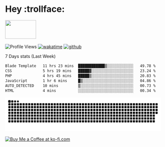 # Hey :trollface:
<a href="#">
    <img src="https://media1.giphy.com/media/L0C3eo0XgklO7iqXRC/source.gif" width="100" height="60"/>
</a>

![Profile Views](https://visitor-badge.glitch.me/badge?page_id=saedyousef.saedyousef&left_color=grey&right_color=blue&left_text=👀+Profile+Views)
[![wakatime](https://wakatime.com/badge/user/03bf07e2-4c78-4826-8603-8922f0241061.svg)](https://wakatime.com/@03bf07e2-4c78-4826-8603-8922f0241061)
[![github](https://img.shields.io/github/followers/saedyousef?logo=github&style=plastic)](https://github.com/saedyousef?tab=followers)

<!-- <img src="https://github-readme-stats.vercel.app/api?username=saedyousef&show_icons=true&count_private=true" width="100%" /> --> 

7 Days stats (Last Week)
<!--START_SECTION:waka-->

```text
Blade Template   11 hrs 23 mins  ████████████▒░░░░░░░░░░░░   49.78 %
CSS              5 hrs 19 mins   █████▓░░░░░░░░░░░░░░░░░░░   23.24 %
PHP              4 hrs 45 mins   █████▒░░░░░░░░░░░░░░░░░░░   20.83 %
JavaScript       1 hr 6 mins     █▒░░░░░░░░░░░░░░░░░░░░░░░   04.86 %
AUTO_DETECTED    10 mins         ▒░░░░░░░░░░░░░░░░░░░░░░░░   00.73 %
HTML             4 mins          ░░░░░░░░░░░░░░░░░░░░░░░░░   00.34 %
```

<!--END_SECTION:waka-->
    
![github contribution grid snake animation](https://raw.githubusercontent.com/saedyousef/saedyousef/output/github-contribution-grid-snake.svg)
<!-- Testing -->

<a href='https://ko-fi.com/X8X4DZ9YG' target='_blank'><img height='36' style='display:flex;border:0px;height:36px;margin:auto;left:50%' src='https://cdn.ko-fi.com/cdn/kofi2.png?v=3' border='0' alt='Buy Me a Coffee at ko-fi.com' /></a>
